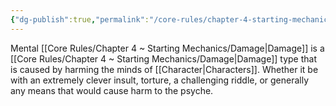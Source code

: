 ```yaml
---
{"dg-publish":true,"permalink":"/core-rules/chapter-4-starting-mechanics/damage-types/mental/"}
---
```


Mental [[Core Rules/Chapter 4 ~ Starting Mechanics/Damage\|Damage]] is a [[Core Rules/Chapter 4 ~ Starting Mechanics/Damage\|Damage]] type that is caused by harming the minds of [[Character\|Characters]]. Whether it be with an extremely clever insult, torture, a challenging riddle, or generally any means that would cause harm to the psyche.